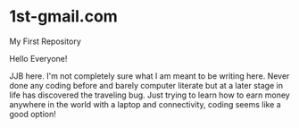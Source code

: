 # 1st-gmail.com
My First Repository

Hello Everyone!

JJB here. I'm not completely sure what I am meant to be writing here.
Never done any coding before and barely computer literate but at a later stage in life has discovered the traveling bug.
Just trying to learn how to earn money anywhere in the world with a laptop and connectivity, coding seems like a good option!
